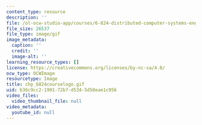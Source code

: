 ```yaml
---
content_type: resource
description: ''
file: /ol-ocw-studio-app/courses/6-824-distributed-computer-systems-engineering-spring-2006/b36c9cc2199172b7d5345d58eae1c956_chp_6824courselogo.gif
file_size: 26537
file_type: image/gif
image_metadata:
  caption: ''
  credit: ''
  image-alt: ''
learning_resource_types: []
license: https://creativecommons.org/licenses/by-nc-sa/4.0/
ocw_type: OCWImage
resourcetype: Image
title: chp_6824courselogo.gif
uid: b36c9cc2-1991-72b7-d534-5d58eae1c956
video_files:
  video_thumbnail_file: null
video_metadata:
  youtube_id: null
---
```

